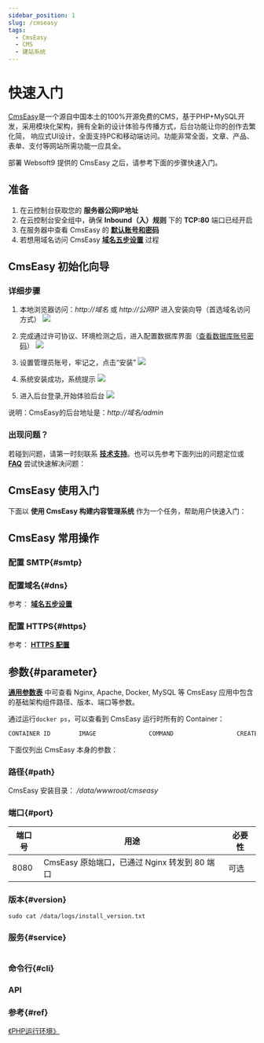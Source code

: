 ```yaml
---
sidebar_position: 1
slug: /cmseasy
tags:
  - CmsEasy
  - CMS
  - 建站系统
---
```


# 快速入门

[CmsEasy](cmseasy.cn)是一个源自中国本土的100%开源免费的CMS，基于PHP+MySQL开发，采用模块化架构，拥有全新的设计体验与传播方式，后台功能让你的创作去繁化简， 响应式UI设计，全面支持PC和移动端访问。功能非常全面，文章、产品、表单、支付等网站所需功能一应具全。


部署 Websoft9 提供的 CmsEasy 之后，请参考下面的步骤快速入门。

## 准备

1. 在云控制台获取您的 **服务器公网IP地址** 
2. 在云控制台安全组中，确保 **Inbound（入）规则** 下的 **TCP:80** 端口已经开启
3. 在服务器中查看 CmsEasy 的 **[默认账号和密码](./setup/credentials#getpw)**  
4. 若想用域名访问  CmsEasy **[域名五步设置](./dns#domain)** 过程


## CmsEasy 初始化向导

### 详细步骤

1. 本地浏览器访问：*http://域名* 或 *http://公网IP* 进入安装向导（首选域名访问方式）
  ![](https://libs.websoft9.com/Websoft9/DocsPicture/zh/cmseasy/cmseasy-startinstall-websoft9.png)

2. 完成通过许可协议、环境检测之后，进入配置数据库界面（[查看数据库账号密码](./setup/credentials#getpw)）
  ![](https://libs.websoft9.com/Websoft9/DocsPicture/zh/cmseasy/cmseasy-installsetpw-websoft9.png)

3. 设置管理员账号，牢记之，点击“安装” 
  ![](https://libs.websoft9.com/Websoft9/DocsPicture/zh/cmseasy/cmseasy-setadmin-websoft9.png)

4. 系统安装成功，系统提示 
  ![](https://libs.websoft9.com/Websoft9/DocsPicture/zh/cmseasy/cmseasy-installss-websoft9.png)

5. 进入后台登录,开始体验后台 
   ![](https://libs.websoft9.com/Websoft9/DocsPicture/zh/cmseasy/cmseasy-backend-websoft9.png)

说明：CmsEasy的后台地址是：*http://域名/admin*

### 出现问题？

若碰到问题，请第一时刻联系 **[技术支持](./helpdesk)**。也可以先参考下面列出的问题定位或  **[FAQ](./faq#setup)** 尝试快速解决问题：

## CmsEasy 使用入门

下面以 **使用 CmsEasy 构建内容管理系统** 作为一个任务，帮助用户快速入门：


## CmsEasy 常用操作

### 配置 SMTP{#smtp}

### 配置域名{#dns}

参考： **[域名五步设置](./dns#domain)** 

### 配置 HTTPS{#https}

参考： **[HTTPS 配置](./dns#https)**

## 参数{#parameter}

**[通用参数表](../setup/parameter)** 中可查看 Nginx, Apache, Docker, MySQL 等 CmsEasy 应用中包含的基础架构组件路径、版本、端口等参数。 

通过运行`docker ps`，可以查看到 CmsEasy 运行时所有的 Container：

```bash
CONTAINER ID        IMAGE               COMMAND                  CREATED             STATUS              PORTS                                NAMES
```


下面仅列出 CmsEasy 本身的参数：

### 路径{#path}

CmsEasy 安装目录： */data/wwwroot/cmseasy*  

### 端口{#port}

| 端口号 | 用途                                          | 必要性 |
| ------ | --------------------------------------------- | ------ |
| 8080   | CmsEasy 原始端口，已通过 Nginx 转发到 80 端口 | 可选   |


### 版本{#version}

```shell
sudo cat /data/logs/install_version.txt
```

### 服务{#service}

```shell
```

### 命令行{#cli}

### API

### 参考{#ref}

 [《PHP运行环境》](./runtime/php) 
